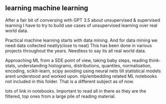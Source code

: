 ## learning machine learning

After a fair bit of conversing with GPT 3.5 about unsupervised & supervised learning
I have to try to build use cases of unsupervised learning over real world data.

Practical machine learning starts with data mining.
And for data mining we need data collected neatly(close to neat)
This has been done in various projects throughout the years.
Needless to say its all real world data.

Approaching ML from a SDE point of view, taking baby steps, reading think-stats,
understanding histograms, distributions, quantiles, normalisation, encoding, scikit-learn, scipy
avoiding using neural nets till statistical models arent understood and worked upon.
nlp/embedding related ML notebooks not included in this folder. That is a different subject as of now.

lots of link in notebooks. Important to read all in there as they are the filtered, top ones from a large pile of reading material.

